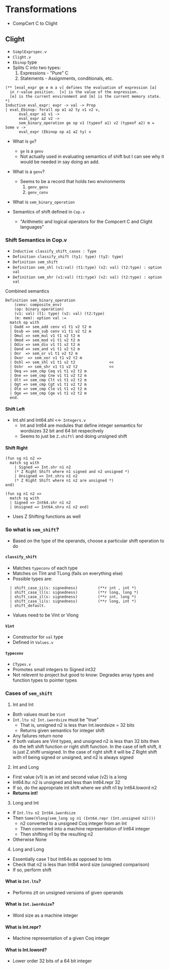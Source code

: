 # Transformations
* CompCert C to Clight

## Clight
* `SimplExprspec.v`
* `Clight.v`
* `Ebinop` type
* Splits C into two types:
  1. Expressions - "Pure" C
  2. Statements - Assignments, conditionals, etc.
```
(** [eval_expr ge e m a v] defines the evaluation of expression [a]
  in r-value position.  [v] is the value of the expression.
  [e] is the current environment and [m] is the current memory state. *)
Inductive eval_expr: expr -> val -> Prop
| eval_Ebinop: forall op a1 a2 ty v1 v2 v,
      eval_expr a1 v1 ->
      eval_expr a2 v2 ->
      sem_binary_operation ge op v1 (typeof a1) v2 (typeof a2) m = Some v ->
      eval_expr (Ebinop op a1 a2 ty) v
```
* What is `ge`?
  * `ge` is a `genv`
  * Not actually used in evaluating semantics of shift
    but I can see why it would be needed in say doing an add.
* What is a `genv`?
  * Seems to be a record that holds two environments
    1. `genv_genv`
    2. `genv_cenv`
* What is `sem_binary_operation`

* Semantics of shift defined in `Cop.v`
  * "Arithmetic and logical operators for the Compcert C and Clight languages"

### Shift Semantics in Cop.v
* `Inductive classify_shift_cases : Type`
* `Definition classify_shift (ty1: type) (ty2: type)`
* `Definition sem_shift`
* `Definition sem_shl (v1:val) (t1:type) (v2: val) (t2:type) : option val`
* `Definition sem_shr (v1:val) (t1:type) (v2: val) (t2:type) : option val`

Combined semantics
```
Definition sem_binary_operation
    (cenv: composite_env)
    (op: binary_operation)
    (v1: val) (t1: type) (v2: val) (t2:type)
    (m: mem): option val :=
  match op with
  | Oadd => sem_add cenv v1 t1 v2 t2 m
  | Osub => sem_sub cenv v1 t1 v2 t2 m
  | Omul => sem_mul v1 t1 v2 t2 m
  | Omod => sem_mod v1 t1 v2 t2 m
  | Odiv => sem_div v1 t1 v2 t2 m
  | Oand => sem_and v1 t1 v2 t2 m
  | Oor  => sem_or v1 t1 v2 t2 m
  | Oxor  => sem_xor v1 t1 v2 t2 m
  | Oshl => sem_shl v1 t1 v2 t2               <<
  | Oshr  => sem_shr v1 t1 v2 t2              <<
  | Oeq => sem_cmp Ceq v1 t1 v2 t2 m
  | One => sem_cmp Cne v1 t1 v2 t2 m
  | Olt => sem_cmp Clt v1 t1 v2 t2 m
  | Ogt => sem_cmp Cgt v1 t1 v2 t2 m
  | Ole => sem_cmp Cle v1 t1 v2 t2 m
  | Oge => sem_cmp Cge v1 t1 v2 t2 m
  end.
```

#### Shift Left
* Int.shl and Int64.shl <<- `Integers.v`
  * Int and Int64 are modules that define integer semantics for wordsizes
    32 bit and 64 bit respecitvely
  * Seems to just be `Z.shiftl` and doing unsigned shift

#### Shift Right
```
(fun sg n1 n2 =>
  match sg with
    | Signed => Int.shr n1 n2
    (* Z Right Shift where n1 signed and n2 unsigned *)
    | Unsigned => Int.shru n1 n2
    (* Z Right Shift where n1 n2 are unsigned *)
end)

(fun sg n1 n2 =>
  match sg with
  | Signed => Int64.shr n1 n2
  | Unsigned => Int64.shru n1 n2 end)
```
* Uses Z Shifting functions as well

### So what is `sem_shift`?
* Based on the type of the operands, choose a particular shift operation
to do

#### `classify_shift`
* Matches `typeconv` of each type
* Matches on TInt and TLong (fails on everything else)
* Possible types are:
```
  | shift_case_ii(s: signedness)         (**r int , int *)
  | shift_case_ll(s: signedness)         (**r long, long *)
  | shift_case_il(s: signedness)         (**r int, long *)
  | shift_case_li(s: signedness)         (**r long, int *)
  | shift_default.
```
* Values need to be Vint or Vlong

#### `Vint`
* Constructor for `val` type
* Defined in `Values.v`

#### `typeconv`
* `CTypes.v`
* Promotes small integers to Signed int32
* Not relevent to project but good to know: Degrades array types and function
  types to pointer types

### Cases of `sem_shift`
1. Int and Int
  * Both values must be `Vint`
  * `Int.ltu n2 Int.iwordsize` must be "true"
    * That is, unsigned n2 is less than Int.iwordsize = 32 bits
    * Returns given semantics for integer shift
  * Any failures return none
  * If both values are Vint types, and unsigned n2 is less than 32 bits
    then do the left shift function or right shift function. In the case of
    left shift, it is just Z.shiftl unsigned. In the case of right shift it
    will be Z Right shift with n1 being signed or unsigned, and n2 is always signed
2. Int and Long
  * First value (v1) is an int and second value (v2) is a long
  * Int64.ltu: n2 is unsigned and less than Int64.repr 32
  * If so, do the appropriate int shift where we shift n1 by Int64.loword n2
  * **Returns int!**
3. Long and Int
  * If `Int.ltu n2 Int64.iwordsize`
  * Then `Some(Vlong(sem_long sg n1 (Int64.repr (Int.unsigned n2))))`
    * n2 converted to a unsigned Coq integer from an Int
    * Then converted into a machine representation of Int64 integer
    * Then shifting n1 by the resulting n2
  * Otherwise None
4. Long and Long
  * Essentially case 1 but Int64s as opposed to Ints
  * Check that n2 is less than Int64 word size (unsigned comparison)
  * If so, perform shift

#### What is `Int.ltu`?
  * Performs zlt on unsigned versions of given operands
#### What is `Int.iwordsize`?
  * Word size as a machine integer
#### What is Int.repr?
* Machine representation of a given Coq integer
#### What is Int.loword?
* Lower order 32 bits of a 64 bit integer
